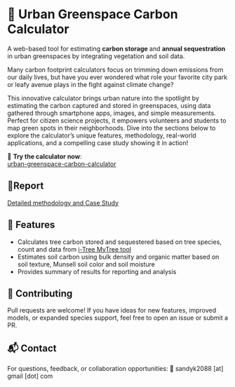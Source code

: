 # 🌿 Urban Greenspace Carbon Calculator

A web-based tool for estimating **carbon storage** and **annual sequestration** in urban greenspaces by integrating vegetation and soil data.

Many carbon footprint calculators focus on trimming down emissions from our daily lives, but have you ever wondered what role your favorite city park or leafy avenue plays in the fight against climate change? 

This innovative calculator brings urban nature into the spotlight by estimating the carbon captured and stored in greenspaces, using data gathered through smartphone apps, images, and simple measurements. Perfect for citizen science projects, it empowers volunteers and students to map green spots in their neighborhoods. Dive into the sections below to explore the calculator’s unique features, methodology, real-world applications, and a compelling case study showing it in action!

🔗 **Try the calculator now**:  
[urban-greenspace-carbon-calculator](https://sandyk2088.github.io/urban-greenspace-carbon-calculator/)

## 📃Report
[Detailed methodology and Case Study](https://github.com/sandyk2088/urban-greenspace-carbon-calculator/blob/main/Report%20and%20Case%20Study.pdf)

## 📌 Features
- Calculates tree carbon stored and sequestered based on tree species, count and data from [i-Tree MyTree tool](https://mytree.itreetools.org/#/)
- Estimates soil carbon using bulk density and organic matter based on soil texture, Munsell soil color and soil moisture
- Provides summary of results for reporting and analysis

## 🤝 Contributing
Pull requests are welcome! If you have ideas for new features, improved models, or expanded species support, feel free to open an issue or submit a PR.

## 📬 Contact
For questions, feedback, or collaboration opportunities:
📧 sandyk2088 [at] gmail [dot] com

